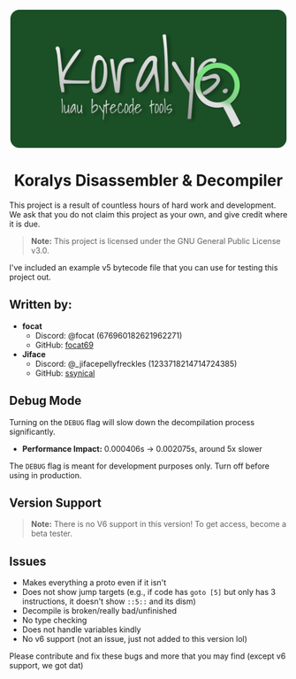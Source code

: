 <p align="center">
  <img src="./banner.png" alt="Koralys Disassembler Banner" width="500px" height=auto>
</p>

<h1 align="center">Koralys Disassembler & Decompiler</h1>

This project is a result of countless hours of hard work and development. We ask that you do not claim this project as your own, and give credit where it is due.

> **Note:** This project is licensed under the GNU General Public License v3.0.

I've included an example v5 bytecode file that you can use for testing this project out.

## Written by:
- **focat**
  - Discord: @focat (676960182621962271)
  - GitHub: [focat69](https://github.com/focat69)
- **Jiface**
  - Discord: @_jifacepellyfreckles (1233718214714724385)
  - GitHub: [ssynical](https://github.com/ssynical)

## Debug Mode

Turning on the `DEBUG` flag will slow down the decompilation process significantly.
- **Performance Impact:** 0.000406s -> 0.002075s, around 5x slower

The `DEBUG` flag is meant for development purposes only. Turn off before using in production.

## Version Support

> **Note:** There is no V6 support in this version! To get access, become a beta tester.

## Issues

- Makes everything a proto even if it isn't
- Does not show jump targets (e.g., if code has `goto [5]` but only has 3 instructions, it doesn't show `::5::` and its dism)
- Decompile is broken/really bad/unfinished
- No type checking
- Does not handle variables kindly
- No v6 support (not an issue, just not added to this version lol)

Please contribute and fix these bugs and more that you may find (except v6 support, we got dat)
